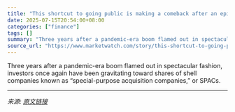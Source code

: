 ```yaml
---
title: "This shortcut to going public is making a comeback after an epic bust. What investors need to know."
date: 2025-07-15T20:54:00+08:00
categories: ["finance"]
tags: []
summary: "Three years after a pandemic-era boom flamed out in spectacular fashion, investors once again have been gravitating toward shares of shell companies known as “special-purpose acquisition companies,” o"
source_url: "https://www.marketwatch.com/story/this-shortcut-to-going-public-is-making-a-comeback-after-an-epic-bust-what-investors-need-to-know-b2529c98?mod=mw_rss_topstories"
---
```


Three years after a pandemic-era boom flamed out in spectacular fashion, investors once again have been gravitating toward shares of shell companies known as “special-purpose acquisition companies,” or SPACs.

---

*来源: [原文链接](https://www.marketwatch.com/story/this-shortcut-to-going-public-is-making-a-comeback-after-an-epic-bust-what-investors-need-to-know-b2529c98?mod=mw_rss_topstories)*
